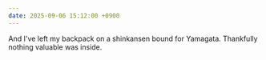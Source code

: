 ```yaml
---
date: 2025-09-06 15:12:00 +0900
---
```


And I've left my backpack on a shinkansen bound for Yamagata. Thankfully nothing valuable was inside.
